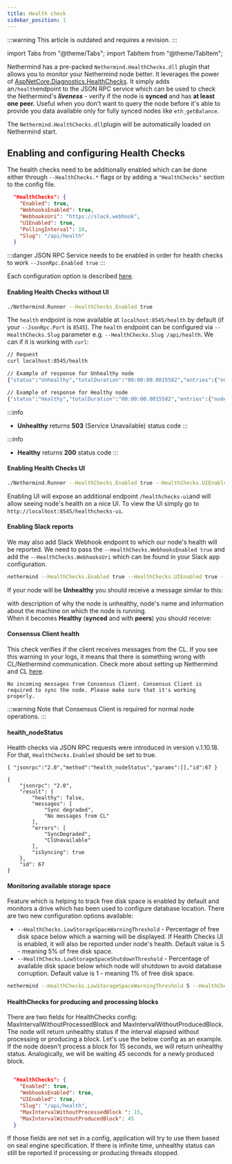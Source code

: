 ```yaml
---
title: Health check
sidebar_position: 1
---
```


:::warning
This article is outdated and requires a revision.
:::

import Tabs from "@theme/Tabs";
import TabItem from "@theme/TabItem";

Nethermind has a pre-packed `Nethermind.HealthChecks.dll` plugin that allows you to monitor your Nethermind node better.
It leverages the power
of [AspNetCore.Diagnostics.HealthChecks](https://github.com/Xabaril/AspNetCore.Diagnostics.HealthChecks). It simply adds
an`/health`endpoint to the JSON RPC service which can be used to check the Nethermind's _**liveness** -_ verify if the
node is **synced** and has **at least one peer.** Useful when you don't want to query the node before it's able to
provide you data available only for fully synced nodes like `eth_getBalance`.

The `Nethermind.HealthChecks.dll`plugin will be automatically loaded on Nethermind start.

## Enabling and configuring Health Checks

The health checks need to be additionally enabled which can be done either through `--HealthChecks.*` flags or by adding
a `"HealthChecks"` section to the config file.&#x20;

``` json title="HealthChecks config section example"
  "HealthChecks": {
    "Enabled": true,
    "WebhooksEnabled": true,
    "WebhooksUri": "https://slack.webhook",
    "UIEnabled": true,
    "PollingInterval": 10,
    "Slug": "/api/health"
  }
```

:::danger
JSON RPC Service needs to be enabled in order for health checks to work `--JsonRpc.Enabled true`
:::

Each configuration option is described [here](../fundamentals/configuration#healthchecks).

#### Enabling Health Checks without UI&#x20;

```bash
./Nethermind.Runner --HealthChecks.Enabled true
```

The `health` endpoint is now available at `localhost:8545/health`  by default (if your `--JsonRpc.Port` is `8545`).
The `health` endpoint can be configured via `--HealthChecks.Slug` parameter e.g. `--HealthChecks.Slug /api/health`. We
can if it is working with `curl`:

```bash
// Request
curl localhost:8545/health

// Example of response for Unhealthy node
{"status":"Unhealthy","totalDuration":"00:00:00.0015582","entries":{"node-health":{"data":{},"description":"The node has 0 peers connected","duration":"00:00:00.0003881","status":"Unhealthy","tags":[]}}}

// Example of response for Healthy node
{"status":"Healthy","totalDuration":"00:00:00.0015582","entries":{"node-health":{"data":{},"description":"The node is now fully synced with a network, number of peers: 99","duration":"00:00:00.0003881","status":"Healthy","tags":[]}}}
```

:::info

* **Unhealthy** returns **503** (Service Unavailable) status code
:::

:::info
* **Healthy** returns **200** status code
:::

#### Enabling Health Checks UI

```bash
./Nethermind.Runner --HealthChecks.Enabled true --HealthChecks.UIEnabled true
```

Enabling UI will expose an additional endpoint `/healthchecks-ui`and will allow seeing node's health on a nice UI. To
view the UI simply go to `http://localhost:8545/healthchecks-ui`.

#### Enabling Slack reports

We may also add Slack Webhook endpoint to which our node's health will be reported. We need to pass
the `--HealthChecks.WebhooksEnabled true` and add the `--HealthChecks.WebhooksUri` which can be found in your Slack app
configuration.

```bash
nethermind --HealthChecks.Enabled true --HealthChecks.UIEnabled true --HealthChecks.WebhooksEnabled true --HealthChecks.WebhooksUri https://hooks.slack.com/
```

If your node will be **Unhealthy** you should receive a message similar to this:

with description of why the node is unhealthy, node's name and information about the machine on which the node is
running.\
When it becomes **Healthy** (**synced** and with **peers**) you should receive:

#### Consensus Client health

This check verifies if the client receives messages from the CL. If you see this warning in your logs, it means that
there is something wrong with CL/Nethermind communication. Check more about setting up Nethermind and
CL [here](../get-started/consensus-clients.md).

```
No incoming messages from Consensus Client. Consensus Client is required to sync the node. Please make sure that it's working properly.
```

:::warning
Note that Consensus Client is required for normal node operations.
:::

#### health\_nodeStatus

Health checks via JSON RPC requests were introduced in version v.1.10.18. For that,  `HealthChecks.Enabled` should be
set to true.

<Tabs>
<TabItem value="request" label="Request">


```
{ "jsonrpc":"2.0","method":"health_nodeStatus","params":[],"id":67 }
```

</TabItem>
<TabItem label="Response" value="response">


```
{
    "jsonrpc": "2.0",
    "result": {
        "healthy": false,
        "messages": [
            "Sync degraded",
            "No messages from CL"
        ],
        "errors": [
            "SyncDegraded",
            "ClUnavailable"
        ],
        "isSyncing": true
    },
    "id": 67
}
```

</TabItem>
</Tabs>


#### Monitoring available storage space

Feature which is helping to track free disk space is enabled by default and monitors a drive which has been used to
configure database location. There are two new configuration options available:

* `--HealthChecks.LowStorageSpaceWarningThreshold` - Percentage of free disk space below which a warning will be
  displayed. If Health Checks UI is enabled, it will also be reported under node's health. Default value is 5 - meaning
  5% of free disk space.
* `--HealthChecks.LowStorageSpaceShutdownThreshold` - Percentage of available disk space below which node will shutdown
  to avoid database corruption. Default value is 1 - meaning 1% of free disk space.

```bash
nethermind --HealthChecks.LowStorageSpaceWarningThreshold 5 --HealthChecks.LowStorageSpaceShutdownThreshold 1
```

#### HealthChecks for producing and processing blocks

There are two fields for HealthChecks config: MaxIntervalWithoutProcessedBlock and MaxIntervalWithoutProducedBlock. The
node will return unhealthy status if the interval elapsed without processing or producing a block. Let's use the below
config as an example. If the node doesn't process a block for 15 seconds, we will return unhealthy status. Analogically,
we will be waiting 45 seconds for a newly produced block.

``` json title="HealthChecks config section example"

  "HealthChecks": {
    "Enabled": true,
    "WebhooksEnabled": true,
    "UIEnabled": true,
    "Slug": "/api/health",
    "MaxIntervalWithoutProcessedBlock ": 15,
    "MaxIntervalWithoutProducedBlock": 45
  }
```

If those fields are not set in a config, application will try to use them based on seal engine specification. If there
is infinite time, unhealthy status can still be reported if processing or producing threads stopped.
